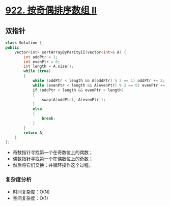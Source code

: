 # [922. 按奇偶排序数组 II](https://leetcode-cn.com/problems/sort-array-by-parity-ii/)

## 双指针

```cpp
class Solution {
public:
    vector<int> sortArrayByParityII(vector<int>& A) {
        int oddPtr = 1;
        int evenPtr = 0;
        int length = A.size();
        while (true)
        {
            while (oddPtr < length && A[oddPtr] % 2 == 1) oddPtr += 2;
            while (evenPtr < length && A[evenPtr] % 2 == 0) evenPtr += 2;
            if (oddPtr < length && evenPtr < length)
            {
                swap(A[oddPtr], A[evenPtr]);
            }
            else
            {
                break;
            }
        }
        return A;
    }
};
```

- 奇数指针寻找第一个在奇数位上的偶数；
- 偶数指针寻找第一个在偶数位上的奇数；
- 然后将它们交换；并循环操作这个过程。



### 复杂度分析

- 时间复杂度：O(N)
- 空间复杂度：O(1)